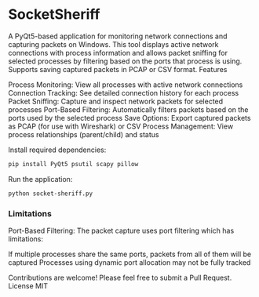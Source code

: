 # SocketSheriff
A PyQt5-based application for monitoring network connections and capturing packets on Windows. This tool displays active network connections with process information and allows packet sniffing for selected processes by filtering based on the ports that process is using. Supports saving captured packets in PCAP or CSV format.
Features

Process Monitoring: View all processes with active network connections
Connection Tracking: See detailed connection history for each process
Packet Sniffing: Capture and inspect network packets for selected processes
Port-Based Filtering: Automatically filters packets based on the ports used by the selected process
Save Options: Export captured packets as PCAP (for use with Wireshark) or CSV
Process Management: View process relationships (parent/child) and status



Install required dependencies:
```bash
pip install PyQt5 psutil scapy pillow
```

Run the application:
```bash
python socket-sheriff.py
```


### Limitations

Port-Based Filtering: The packet capture uses port filtering which has limitations:

If multiple processes share the same ports, packets from all of them will be captured
Processes using dynamic port allocation may not be fully tracked



Contributions are welcome! Please feel free to submit a Pull Request.
License
MIT
